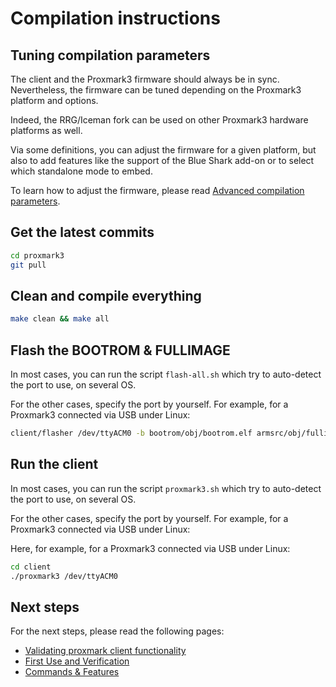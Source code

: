 # Compilation instructions

## Tuning compilation parameters

The client and the Proxmark3 firmware should always be in sync.
Nevertheless, the firmware can be tuned depending on the Proxmark3 platform and options.

Indeed, the RRG/Iceman fork can be used on other Proxmark3 hardware platforms as well.

Via some definitions, you can adjust the firmware for a given platform, but also to add features like the support of the Blue Shark add-on or to select which standalone mode to embed.

To learn how to adjust the firmware, please read [Advanced compilation parameters](/doc/md/Use_of_Proxmark/4_Advanced-compilation-parameters.md).

## Get the latest commits

```sh
cd proxmark3
git pull
```

## Clean and compile everything

```sh
make clean && make all
```

## Flash the BOOTROM & FULLIMAGE

In most cases, you can run the script `flash-all.sh` which try to auto-detect the port to use, on several OS.

For the other cases, specify the port by yourself. For example, for a Proxmark3 connected via USB under Linux:

```sh
client/flasher /dev/ttyACM0 -b bootrom/obj/bootrom.elf armsrc/obj/fullimage.elf
```

## Run the client

In most cases, you can run the script `proxmark3.sh` which try to auto-detect the port to use, on several OS.

For the other cases, specify the port by yourself. For example, for a Proxmark3 connected via USB under Linux:

Here, for example, for a Proxmark3 connected via USB under Linux:

```sh
cd client
./proxmark3 /dev/ttyACM0
```

## Next steps

For the next steps, please read the following pages:

* [Validating proxmark client functionality](/doc/md/Use_of_Proxmark/1_Validation.md)
* [First Use and Verification](/doc/md/Use_of_Proxmark/2_Configuration-and-Verification.md)
* [Commands & Features](/doc/md/Use_of_Proxmark/3_Commands-and-Features.md)
 
